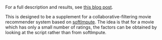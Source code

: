 For a full description and results, see [this blog post](https://wlevine.github.io/2016/11/11/movie-scripts.html).

This is designed to be a supplement for a collaborative-filtering movie recommender system
based on [softImpute](https://web.stanford.edu/~hastie/swData/softImpute/vignette.html).
The idea is that for a movie which has only a small number of ratings, the factors
can be obtained by looking at the script rather than from softImpute.
